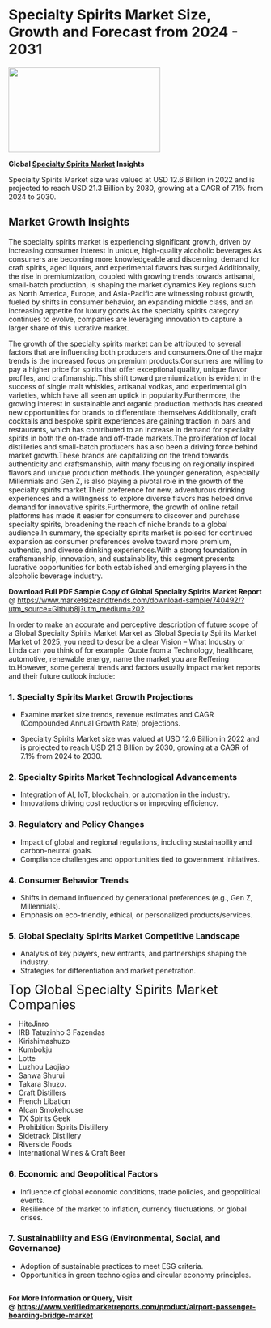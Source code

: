<H1>Specialty Spirits Market Size, Growth and Forecast from 2024 - 2031</H1><img class="aligncenter size-medium wp-image-584254" src="https://thirdeyenews.in/wp-content/uploads/2024/09/Global-Market-Research-300x168.jpeg" alt="" width="300" height="168" /><p><strong>Global&nbsp;<a href="https://www.marketsizeandtrends.com/download-sample/740492/?utm_source=Github8j?utm_medium=202">Specialty Spirits Market</a> Insights</strong></p><p>Specialty Spirits Market size was valued at USD 12.6 Billion in 2022 and is projected to reach USD 21.3 Billion by 2030, growing at a CAGR of 7.1% from 2024 to 2030.</p><p><h2>Market Growth Insights</h2> <p>The specialty spirits market is experiencing significant growth, driven by increasing consumer interest in unique, high-quality alcoholic beverages.As consumers are becoming more knowledgeable and discerning, demand for craft spirits, aged liquors, and experimental flavors has surged.Additionally, the rise in premiumization, coupled with growing trends towards artisanal, small-batch production, is shaping the market dynamics.Key regions such as North America, Europe, and Asia-Pacific are witnessing robust growth, fueled by shifts in consumer behavior, an expanding middle class, and an increasing appetite for luxury goods.As the specialty spirits category continues to evolve, companies are leveraging innovation to capture a larger share of this lucrative market.</p> <p>The growth of the specialty spirits market can be attributed to several factors that are influencing both producers and consumers.One of the major trends is the increased focus on premium products.Consumers are willing to pay a higher price for spirits that offer exceptional quality, unique flavor profiles, and craftmanship.This shift toward premiumization is evident in the success of single malt whiskies, artisanal vodkas, and experimental gin varieties, which have all seen an uptick in popularity.Furthermore, the growing interest in sustainable and organic production methods has created new opportunities for brands to differentiate themselves.Additionally, craft cocktails and bespoke spirit experiences are gaining traction in bars and restaurants, which has contributed to an increase in demand for specialty spirits in both the on-trade and off-trade markets.The proliferation of local distilleries and small-batch producers has also been a driving force behind market growth.These brands are capitalizing on the trend towards authenticity and craftsmanship, with many focusing on regionally inspired flavors and unique production methods.The younger generation, especially Millennials and Gen Z, is also playing a pivotal role in the growth of the specialty spirits market.Their preference for new, adventurous drinking experiences and a willingness to explore diverse flavors has helped drive demand for innovative spirits.Furthermore, the growth of online retail platforms has made it easier for consumers to discover and purchase specialty spirits, broadening the reach of niche brands to a global audience.In summary, the specialty spirits market is poised for continued expansion as consumer preferences evolve toward more premium, authentic, and diverse drinking experiences.With a strong foundation in craftsmanship, innovation, and sustainability, this segment presents lucrative opportunities for both established and emerging players in the alcoholic beverage industry.</p> <p><span class=""><strong>Download Full PDF Sample Copy of Global Specialty Spirits Market Report</strong> @ <a href="https://www.marketsizeandtrends.com/download-sample/740492/?utm_source=Github8j?utm_medium=202" target="_blank">https://www.marketsizeandtrends.com/download-sample/740492/?utm_source=Github8j?utm_medium=202</a></span></p><p>In order to make an accurate and perceptive description of future scope of a Global&nbsp;Specialty Spirits Market Market as Global&nbsp;Specialty Spirits Market Market of 2025, you need to describe a clear Vision &ndash; What Industry or Linda can you think of for example: Quote from a Technology, healthcare, automotive, renewable energy, name the market you are Reffering to.However, some general trends and factors usually impact market reports and their future outlook include:</p><h3>1.&nbsp;<strong>Specialty Spirits Market Growth Projections</strong></h3><ul><li>Examine market size trends, revenue estimates and CAGR (Compounded Annual Growth Rate) projections.</li><li><p>Specialty Spirits Market size was valued at USD 12.6 Billion in 2022 and is projected to reach USD 21.3 Billion by 2030, growing at a CAGR of 7.1% from 2024 to 2030.</p></li></ul><h3>2.&nbsp;<strong>Specialty Spirits Market Technological Advancements</strong></h3><ul><li>Integration of AI, IoT, blockchain, or automation in the industry.</li><li>Innovations driving cost reductions or improving efficiency.</li></ul><h3>3.&nbsp;<strong>Regulatory and Policy Changes</strong></h3><ul><li>Impact of global and regional regulations, including sustainability and carbon-neutral goals.</li><li>Compliance challenges and opportunities tied to government initiatives.</li></ul><h3>4.&nbsp;<strong>Consumer Behavior Trends</strong></h3><ul><li>Shifts in demand influenced by generational preferences (e.g., Gen Z, Millennials).</li><li>Emphasis on eco-friendly, ethical, or personalized products/services.</li></ul><h3>5.&nbsp;<strong>Global Specialty Spirits Market Competitive Landscape</strong></h3><ul><li>Analysis of key players, new entrants, and partnerships shaping the industry.</li><li>Strategies for differentiation and market penetration.</li></ul><p data-pm-slice="1 1 []"><span style="color: inherit; font-family: inherit; font-size: 25px;">Top Global Specialty Spirits Market Companies</span></p><div class="" data-test-id=""><p><li>HiteJinro</li><li> IRB Tatuzinho 3 Fazendas</li><li> Kirishimashuzo</li><li> Kumbokju</li><li> Lotte</li><li> Luzhou Laojiao</li><li> Sanwa Shurui</li><li> Takara Shuzo.</li><li> Craft Distillers</li><li> French Libation</li><li> Alcan Smokehouse</li><li> TX Spirits Geek</li><li> Prohibition Spirits Distillery</li><li> Sidetrack Distillery</li><li> Riverside Foods</li><li> International Wines & Craft Beer</li></p></div><h3>6.&nbsp;<strong>Economic and Geopolitical Factors</strong></h3><ul><li>Influence of global economic conditions, trade policies, and geopolitical events.</li><li>Resilience of the market to inflation, currency fluctuations, or global crises.</li></ul><h3>7.&nbsp;<strong>Sustainability and ESG (Environmental, Social, and Governance)</strong></h3><ul><li>Adoption of sustainable practices to meet ESG criteria.</li><li>Opportunities in green technologies and circular economy principles.</li></ul><h2><strong style="font-size: 14px;">For More Information or Query, Visit @&nbsp;</strong><a style="background-color: #ffffff; font-size: 14px;" href="https://www.marketsizeandtrends.com/report/specialty-spirits-market/" target="_blank">https://www.verifiedmarketreports.com/product/airport-passenger-boarding-bridge-market</a></h2>